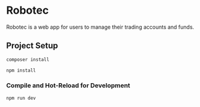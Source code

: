 # Robotec

Robotec is a web app for users to manage their trading accounts and funds.

## Project Setup

```sh
composer install
```

```sh
npm install
```

### Compile and Hot-Reload for Development

```sh
npm run dev
```
